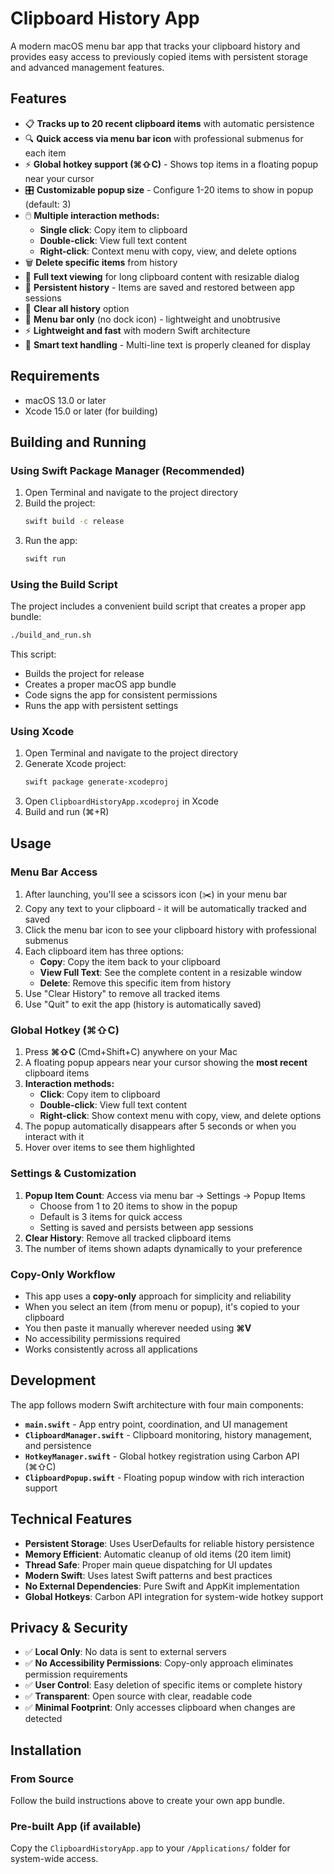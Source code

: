 # Clipboard History App

A modern macOS menu bar app that tracks your clipboard history and provides easy access to previously copied items with persistent storage and advanced management features.

## Features

- 📋 **Tracks up to 20 recent clipboard items** with automatic persistence
- 🔍 **Quick access via menu bar icon** with professional submenus for each item
- ⚡ **Global hotkey support (⌘⇧C)** - Shows top items in a floating popup near your cursor
- 🎛️ **Customizable popup size** - Configure 1-20 items to show in popup (default: 3)
- 🖱️ **Multiple interaction methods:**
  - **Single click**: Copy item to clipboard
  - **Double-click**: View full text content
  - **Right-click**: Context menu with copy, view, and delete options
- 🗑️ **Delete specific items** from history
- 👀 **Full text viewing** for long clipboard content with resizable dialog
- 💾 **Persistent history** - Items are saved and restored between app sessions
- 🧹 **Clear all history** option
- 🎯 **Menu bar only** (no dock icon) - lightweight and unobtrusive
- ⚡ **Lightweight and fast** with modern Swift architecture
- 🔄 **Smart text handling** - Multi-line text is properly cleaned for display

## Requirements

- macOS 13.0 or later
- Xcode 15.0 or later (for building)

## Building and Running

### Using Swift Package Manager (Recommended)

1. Open Terminal and navigate to the project directory
2. Build the project:
   ```bash
   swift build -c release
   ```
3. Run the app:
   ```bash
   swift run
   ```

### Using the Build Script

The project includes a convenient build script that creates a proper app bundle:

```bash
./build_and_run.sh
```

This script:
- Builds the project for release
- Creates a proper macOS app bundle
- Code signs the app for consistent permissions
- Runs the app with persistent settings

### Using Xcode

1. Open Terminal and navigate to the project directory
2. Generate Xcode project:
   ```bash
   swift package generate-xcodeproj
   ```
3. Open `ClipboardHistoryApp.xcodeproj` in Xcode
4. Build and run (⌘+R)

## Usage

### Menu Bar Access
1. After launching, you'll see a scissors icon (✂️) in your menu bar
2. Copy any text to your clipboard - it will be automatically tracked and saved
3. Click the menu bar icon to see your clipboard history with professional submenus
4. Each clipboard item has three options:
   - **Copy**: Copy the item back to your clipboard
   - **View Full Text**: See the complete content in a resizable window
   - **Delete**: Remove this specific item from history
5. Use "Clear History" to remove all tracked items
6. Use "Quit" to exit the app (history is automatically saved)

### Global Hotkey (⌘⇧C)
1. Press **⌘⇧C** (Cmd+Shift+C) anywhere on your Mac
2. A floating popup appears near your cursor showing the **most recent** clipboard items
3. **Interaction methods:**
   - **Click**: Copy item to clipboard
   - **Double-click**: View full text content
   - **Right-click**: Show context menu with copy, view, and delete options
4. The popup automatically disappears after 5 seconds or when you interact with it
5. Hover over items to see them highlighted

### Settings & Customization
1. **Popup Item Count**: Access via menu bar → Settings → Popup Items
   - Choose from 1 to 20 items to show in the popup
   - Default is 3 items for quick access
   - Setting is saved and persists between app sessions
2. **Clear History**: Remove all tracked clipboard items
3. The number of items shown adapts dynamically to your preference

### Copy-Only Workflow
- This app uses a **copy-only** approach for simplicity and reliability
- When you select an item (from menu or popup), it's copied to your clipboard
- You then paste it manually wherever needed using **⌘V**
- No accessibility permissions required
- Works consistently across all applications

## Development

The app follows modern Swift architecture with four main components:

- **`main.swift`** - App entry point, coordination, and UI management
- **`ClipboardManager.swift`** - Clipboard monitoring, history management, and persistence
- **`HotkeyManager.swift`** - Global hotkey registration using Carbon API (⌘⇧C)
- **`ClipboardPopup.swift`** - Floating popup window with rich interaction support

## Technical Features

- **Persistent Storage**: Uses UserDefaults for reliable history persistence
- **Memory Efficient**: Automatic cleanup of old items (20 item limit)
- **Thread Safe**: Proper main queue dispatching for UI updates
- **Modern Swift**: Uses latest Swift patterns and best practices
- **No External Dependencies**: Pure Swift and AppKit implementation
- **Global Hotkeys**: Carbon API integration for system-wide hotkey support

## Privacy & Security

- ✅ **Local Only**: No data is sent to external servers
- ✅ **No Accessibility Permissions**: Copy-only approach eliminates permission requirements
- ✅ **User Control**: Easy deletion of specific items or complete history
- ✅ **Transparent**: Open source with clear, readable code
- ✅ **Minimal Footprint**: Only accesses clipboard when changes are detected

## Installation

### From Source
Follow the build instructions above to create your own app bundle.

### Pre-built App (if available)
Copy the `ClipboardHistoryApp.app` to your `/Applications/` folder for system-wide access. 